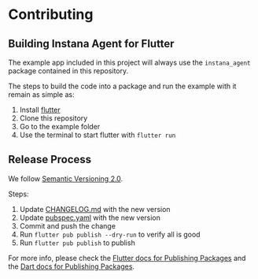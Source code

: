 # Contributing

## Building Instana Agent for Flutter

The example app included in this project will always use the `instana_agent` package contained in this repository. 

The steps to build the code into a package and run the example with it remain as simple as:

1. Install [flutter](https://flutter.dev/docs/get-started/install) 
2. Clone this repository
3. Go to the example folder
4. Use the terminal to start flutter with `flutter run`

## Release Process

We follow [Semantic Versioning 2.0](https://semver.org/).

Steps:
1. Update [CHANGELOG.md](./CHANGELOG.md) with the new version
2. Update [pubspec.yaml](./pubspec.yaml) with the new version
3. Commit and push the change
4. Run `flutter pub publish --dry-run` to verify all is good
5. Run `flutter pub publish` to publish


For more info, please check the [Flutter docs for Publishing Packages](https://flutter.dev/docs/development/packages-and-plugins/developing-packages#publish) and the [Dart docs for Publishing Packages](https://dart.dev/tools/pub/publishing).
